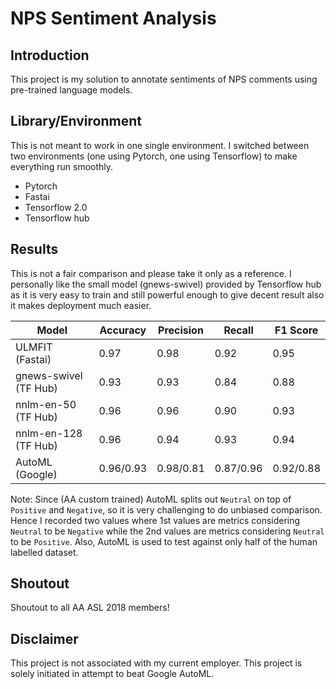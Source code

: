 # NPS Sentiment Analysis

## Introduction
This project is my solution to annotate sentiments of NPS comments using pre-trained language models.

## Library/Environment
This is not meant to work in one single environment. I switched between two environments (one using Pytorch, one using Tensorflow) to make everything run smoothly.
- Pytorch
- Fastai
- Tensorflow 2.0
- Tensorflow hub

## Results
This is not a fair comparison and please take it only as a reference. I personally like the small model (gnews-swivel) provided by Tensorflow hub as it is very easy to train and still powerful enough to give decent result also it makes deployment much easier.

| Model | Accuracy | Precision | Recall | F1 Score |
| ----- | ----- | ----- | ----- | -----|
| ULMFIT (Fastai) | 0.97 | 0.98 | 0.92 | 0.95 |
| gnews-swivel (TF Hub) | 0.93 | 0.93 | 0.84 | 0.88 |
| nnlm-en-50 (TF Hub) | 0.96 | 0.96 | 0.90 | 0.93 |
| nnlm-en-128 (TF Hub) | 0.96 | 0.94 | 0.93 | 0.94 |
| AutoML (Google) | 0.96/0.93 | 0.98/0.81 | 0.87/0.96 | 0.92/0.88 |

Note: Since (AA custom trained) AutoML splits out `Neutral` on top of `Positive` and `Negative`, so it is very challenging to do unbiased comparison. Hence I recorded two values where 1st values are metrics considering `Neutral` to be `Negative` while the 2nd values are metrics considering `Neutral` to be `Positive`. Also, AutoML is used to test against only half of the human labelled dataset.

## Shoutout
Shoutout to all AA ASL 2018 members!

## Disclaimer
This project is not associated with my current employer. This project is solely initiated in attempt to beat Google AutoML.
